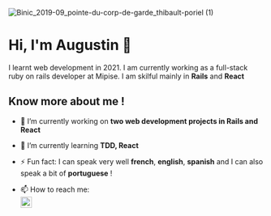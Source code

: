 <!--
**aauugguussttiinn/aauugguussttiinn** is a ✨ _special_ ✨ repository because its `README.md` (this file) appears on your GitHub profile.
-->
![Binic_2019-09_pointe-du-corp-de-garde_thibault-poriel (1)](https://user-images.githubusercontent.com/82024023/224566244-9e4aff1a-55df-4025-9760-a3e10e66efc3.jpg)

# Hi, I'm Augustin 👋
I learnt web development in 2021. I am currently working as a full-stack ruby on rails developer at Mipise.
I am skilful mainly in **Rails** and **React**


## Know more about me !

- 🔭 I’m currently working on **two web development projects in Rails and React**
- 🌱 I’m currently learning **TDD, React**
- ⚡ Fun fact: I can speak very well **french**, **english**, **spanish** and I can also speak a bit of **portuguese** !

- 📫 How to reach me: <br/>
<a href="https://www.linkedin.com/in/augustinberne/"><img align="left" alt="aauugguussttiinn | LinkedIn" width="22px" src="https://upload.wikimedia.org/wikipedia/commons/e/e9/Linkedin_icon.svg" style="max-width: 100%;"></a>

